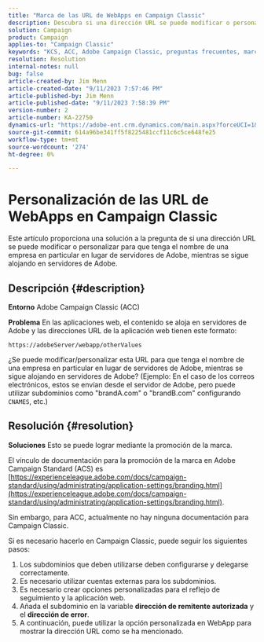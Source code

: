 ```yaml
---
title: "Marca de las URL de WebApps en Campaign Classic"
description: Descubra si una dirección URL se puede modificar o personalizar para que tenga el nombre de una empresa en particular en lugar de servidores de Adobe, mientras se sigue alojando en servidores de Adobe.
solution: Campaign
product: Campaign
applies-to: "Campaign Classic"
keywords: "KCS, ACC, Adobe Campaign Classic, preguntas frecuentes, marca, URL de WebApps, Adobe Campaign Standard, ACS"
resolution: Resolution
internal-notes: null
bug: false
article-created-by: Jim Menn
article-created-date: "9/11/2023 7:57:46 PM"
article-published-by: Jim Menn
article-published-date: "9/11/2023 7:58:39 PM"
version-number: 2
article-number: KA-22750
dynamics-url: "https://adobe-ent.crm.dynamics.com/main.aspx?forceUCI=1&pagetype=entityrecord&etn=knowledgearticle&id=c2bc4177-dd50-ee11-be6f-6045bd006239"
source-git-commit: 614a96be341ff5f8225481ccf11c6c5ce648fe25
workflow-type: tm+mt
source-wordcount: '274'
ht-degree: 0%

---
```


# Personalización de las URL de WebApps en Campaign Classic


Este artículo proporciona una solución a la pregunta de si una dirección URL se puede modificar o personalizar para que tenga el nombre de una empresa en particular en lugar de servidores de Adobe, mientras se sigue alojando en servidores de Adobe.

## Descripción {#description}


<b>Entorno</b>
Adobe Campaign Classic (ACC)

<b>Problema</b>
En las aplicaciones web, el contenido se aloja en servidores de Adobe y las direcciones URL de la aplicación web tienen este formato:

`https://adobeServer/webapp/otherValues`

¿Se puede modificar/personalizar esta URL para que tenga el nombre de una empresa en particular en lugar de servidores de Adobe, mientras se sigue alojando en servidores de Adobe?
(Ejemplo: En el caso de los correos electrónicos, estos se envían desde el servidor de Adobe, pero puede utilizar subdominios como &quot;brandA.com&quot; o &quot;brandB.com&quot; configurando `CNAMES`, etc.)


## Resolución {#resolution}


<b>Soluciones</b>
Esto se puede lograr mediante la promoción de la marca.

El vínculo de documentación para la promoción de la marca en Adobe Campaign Standard (ACS) es [https://experienceleague.adobe.com/docs/campaign-standard/using/administrating/application-settings/branding.html](https://experienceleague.adobe.com/docs/campaign-standard/using/administrating/application-settings/branding.html).


Sin embargo, para ACC, actualmente no hay ninguna documentación para Campaign Classic.

Si es necesario hacerlo en Campaign Classic, puede seguir los siguientes pasos:
1. Los subdominios que deben utilizarse deben configurarse y delegarse correctamente.
2. Es necesario utilizar cuentas externas para los subdominios.
3. Es necesario crear opciones personalizadas para el reflejo de seguimiento y la aplicación web.
4. Añada el subdominio en la variable <b>dirección de remitente autorizada</b> y el <b>dirección de error</b>.
5. A continuación, puede utilizar la opción personalizada en WebApp para mostrar la dirección URL como se ha mencionado.
